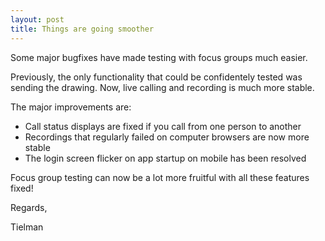 ```yaml
---
layout: post
title: Things are going smoother
---
```


Some major bugfixes have made testing with focus groups much easier.

Previously, the only functionality that could be confidentely tested was sending the drawing.
Now, live calling and recording is much more stable.

The major improvements are:
 - Call status displays are fixed if you call from one person to another
 - Recordings that regularly failed on computer browsers are now more stable
 - The login screen flicker on app startup on mobile has been resolved

Focus group testing can now be a lot more fruitful with all these features fixed!

Regards,

Tielman
